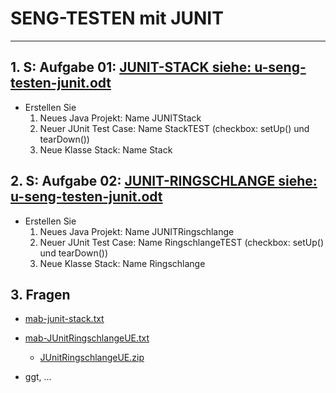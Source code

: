 # SENG-TESTEN mit JUNIT
---

## 1. S: Aufgabe 01: [JUNIT-STACK siehe: u-seng-testen-junit.odt](https://gitlab.com/4me/courses/blob/master/SENG/05-seng-testen/02-ueben/AB-01-seng-testen-junit.odt)

* Erstellen Sie 
	1. Neues Java Projekt: 		Name JUNITStack
	2. Neuer JUnit Test Case: 	Name StackTEST (checkbox: setUp() und tearDown())
	3. Neue Klasse Stack:		Name Stack


## 2. S: Aufgabe 02: [JUNIT-RINGSCHLANGE siehe: u-seng-testen-junit.odt](https://gitlab.com/4me/courses/blob/master/SENG/05-seng-testen/02-ueben/AB-01-seng-testen-junit.odt)

* Erstellen Sie 
	1. Neues Java Projekt: 		Name JUNITRingschlange
	2. Neuer JUnit Test Case: 	Name RingschlangeTEST (checkbox: setUp() und tearDown())
	3. Neue Klasse Stack:		Name Ringschlange



## 3. Fragen 
* [mab-junit-stack.txt](https://gitlab.com/4me/courses/blob/master/SENG/05-seng-testen/03-wissen/mab-junit-stack.txt)

* [mab-JUnitRingschlangeUE.txt](https://gitlab.com/4me/courses/blob/master/SENG/05-seng-testen/03-wissen/mab-JUnitRingschlangeUE.txt)

	* [JUnitRingschlangeUE.zip](https://gitlab.com/4me/courses/blob/master/SENG/05-seng-testen/03-wissen/JUnitRingschlangeUE.zip)

* ggt, ...

